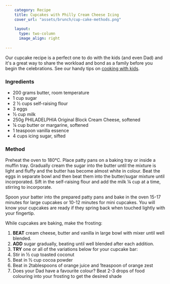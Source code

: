 ```yaml
---
    category: Recipe
    title: Cupcakes with Philly Cream Cheese Icing
    cover_url: "assets/brunch/cup-cake-methods.png"
    
    layout:
      type: two-column
      image_align: right
      
---
```


Our cupcake recipe is a perfect one to do with the kids (and even Dad) and it's a great way to share the workload and bond as a family before you begin the celebrations.  See our handy tips on <a href="story-one/2">cooking with kids</a>.

### Ingredients

- 200 grams butter, room temperature
- 1 cup sugar
- 2 ½  cups self-raising flour
- 3 eggs
- ½  cup milk
- 250g PHILADELPHIA Original Block Cream Cheese, softened
- ¼ cup butter or margarine, softened
- 1 teaspoon vanilla essence
- 4 cups icing sugar, sifted

### Method

Preheat the oven to 180°C. Place patty pans on a baking tray or inside a muffin tray. Gradually cream the sugar into the butter until the mixture is light and fluffy and the butter has become almost white in colour. Beat the eggs in separate bowl and then beat them into the butter/sugar mixture until incorporated. Sift in the self-raising flour and add the milk ¼ cup at a time, stirring to incorporate. 

Spoon your batter into the prepared patty pans and bake in the oven 15-17 minutes for large cupcakes or 10-12 minutes for mini cupcakes. You will know your cupcakes are ready if they spring back when touched lightly with your fingertip. 

While cupcakes are baking, make the frosting:

1.	<b>BEAT</b> cream cheese, butter and vanilla in large bowl with mixer until well blended.
2.	<b>ADD</b> sugar gradually, beating until well blended after each addition.
3.	<b>TRY</b> one or all of the variations below for your cupcake bar:
4.	Stir in ½ cup toasted coconut
5.	Beat in ½ cup cocoa powder
6.	Beat in 2tablespoons of orange juice and 1teaspoon of orange zest
7.	Does your Dad have a favourite colour? Beat 2-3 drops of food colouring into your frosting to get the desired shade

